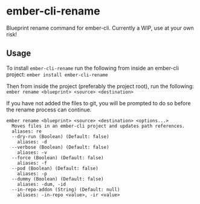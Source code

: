 ember-cli-rename
===

Blueprint rename command for ember-cli. Currently a WIP, use at your own risk!

## Usage

To install `ember-cli-rename` run the following from inside an ember-cli project:
`ember install ember-cli-rename`

Then from inside the project (preferably the project root), run the following:
`ember rename <blueprint> <source> <destination>`

If you have not added the files to git, you will be prompted to do so before the rename process can continue.

```
ember rename <blueprint> <source> <destination> <options...>
  Moves files in an ember-cli project and updates path references.
  aliases: re
  --dry-run (Boolean) (Default: false)
    aliases: -d
  --verbose (Boolean) (Default: false)
    aliases: -v
  --force (Boolean) (Default: false)
    aliases: -f
  --pod (Boolean) (Default: false)
    aliases: -p
  --dummy (Boolean) (Default: false)
    aliases: -dum, -id
  --in-repo-addon (String) (Default: null)
    aliases: -in-repo <value>, -ir <value>
```